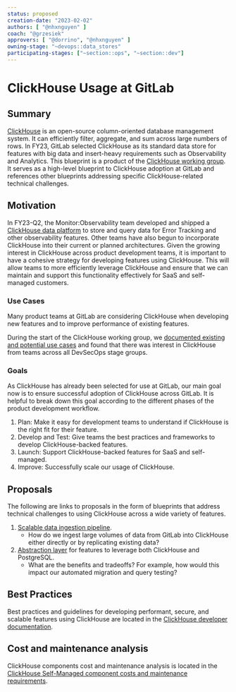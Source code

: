 ```yaml
---
status: proposed
creation-date: "2023-02-02"
authors: [ "@nhxnguyen" ]
coach: "@grzesiek"
approvers: [ "@dorrino", "@nhxnguyen" ]
owning-stage: "~devops::data_stores"
participating-stages: ["~section::ops", "~section::dev"]
---
```


<!-- vale gitlab.FutureTense = NO -->

# ClickHouse Usage at GitLab

## Summary

[ClickHouse](https://clickhouse.com/) is an open-source column-oriented database management system. It can efficiently filter, aggregate, and sum across large numbers of rows. In FY23, GitLab selected ClickHouse as its standard data store for features with big data and insert-heavy requirements such as Observability and Analytics. This blueprint is a product of the [ClickHouse working group](https://about.gitlab.com/company/team/structure/working-groups/clickhouse-datastore/). It serves as a high-level blueprint to ClickHouse adoption at GitLab and references other blueprints addressing specific ClickHouse-related technical challenges.

## Motivation

In FY23-Q2, the Monitor:Observability team developed and shipped a [ClickHouse data platform](https://gitlab.com/groups/gitlab-org/-/epics/7772) to store and query data for Error Tracking and other observability features. Other teams have also begun to incorporate ClickHouse into their current or planned architectures. Given the growing interest in ClickHouse across product development teams, it is important to have a cohesive strategy for developing features using ClickHouse. This will allow teams to more efficiently leverage ClickHouse and ensure that we can maintain and support this functionality effectively for SaaS and self-managed customers.

### Use Cases

Many product teams at GitLab are considering ClickHouse when developing new features and to improve performance of existing features.

During the start of the ClickHouse working group, we [documented existing and potential use cases](https://gitlab.com/groups/gitlab-com/-/epics/2075#use-cases) and found that there was interest in ClickHouse from teams across all DevSecOps stage groups.

### Goals

As ClickHouse has already been selected for use at GitLab, our main goal now is to ensure successful adoption of ClickHouse across GitLab. It is helpful to break down this goal according to the different phases of the product development workflow.

1. Plan: Make it easy for development teams to understand if ClickHouse is the right fit for their feature.
1. Develop and Test: Give teams the best practices and frameworks to develop ClickHouse-backed features.
1. Launch: Support ClickHouse-backed features for SaaS and self-managed.
1. Improve: Successfully scale our usage of ClickHouse.

## Proposals

The following are links to proposals in the form of blueprints that address technical challenges to using ClickHouse across a wide variety of features.

1. [Scalable data ingestion pipeline](../clickhouse_ingestion_pipeline/index.md).
    - How do we ingest large volumes of data from GitLab into ClickHouse either directly or by replicating existing data?
1. [Abstraction layer](../clickhouse_read_abstraction_layer/index.md) for features to leverage both ClickHouse and PostgreSQL.
    - What are the benefits and tradeoffs? For example, how would this impact our automated migration and query testing?

## Best Practices

Best practices and guidelines for developing performant, secure, and scalable features using ClickHouse are located in the [ClickHouse developer documentation](../../../development/database/clickhouse/index.md).

## Cost and maintenance analysis

ClickHouse components cost and maintenance analysis is located in the [ClickHouse Self-Managed component costs and maintenance requirements](self_managed_costs_and_requirements/index.md).
